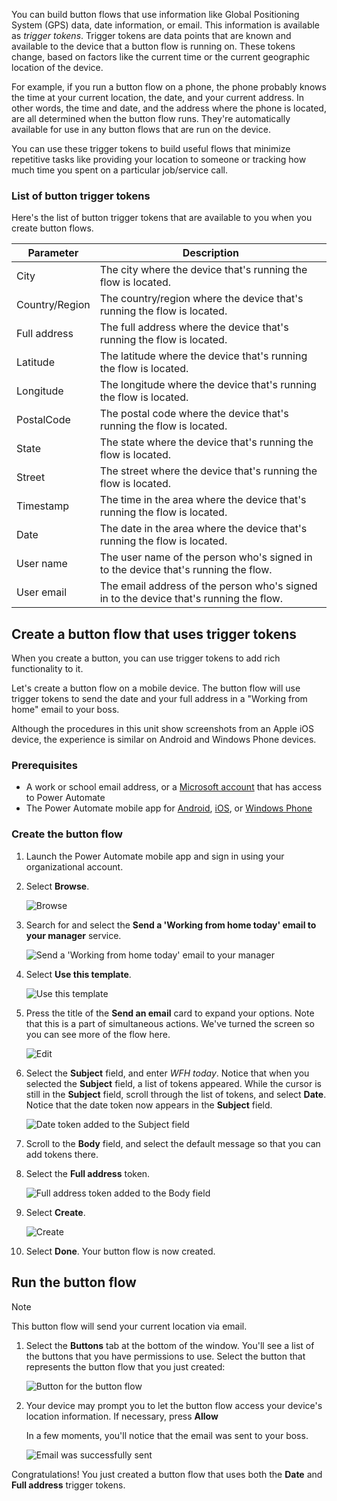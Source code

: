 You can build button flows that use information like Global Positioning System (GPS) data, date information, or email. This information is available as *trigger tokens*. Trigger tokens are data points that are known and available to the device that a button flow is running on. These tokens change, based on factors like the current time or the current geographic location of the device.

For example, if you run a button flow on a phone, the phone probably knows the time at your current location, the date, and your current address. In other words, the time and date, and the address where the phone is located, are all determined when the button flow runs. They're automatically available for use in any button flows that are run on the device.

You can use these trigger tokens to build useful flows that minimize repetitive tasks like providing your location to someone or tracking how much time you spent on a particular job/service call.

### List of button trigger tokens

Here's the list of button trigger tokens that are available to you when you create button flows.

| Parameter | Description |
| --- | --- |
| City | The city where the device that's running the flow is located. |
| Country/Region | The country/region where the device that's running the flow is located.|
| Full address | The full address where the device that's running the flow is located. |
| Latitude | The latitude where the device that's running the flow is located. |
| Longitude | The longitude where the device that's running the flow is located. |
| PostalCode | The postal code where the device that's running the flow is located. |
| State | The state where the device that's running the flow is located. |
| Street | The street where the device that's running the flow is located. |
| Timestamp | The time in the area where the device that's running the flow is located. |
| Date | The date in the area where the device that's running the flow is located. |
| User name | The user name of the person who's signed in to the device that's running the flow. |
| User email | The email address of the person who's signed in to the device that's running the flow. |

## Create a button flow that uses trigger tokens

When you create a button, you can use trigger tokens to add rich functionality to it.

Let's create a button flow on a mobile device. The button flow will use trigger tokens to send the date and your full address in a "Working from home" email to your boss.

Although the procedures in this unit show screenshots from an Apple iOS device, the experience is similar on Android and Windows Phone devices.

### Prerequisites

* A work or school email address, or a [Microsoft account](https://account.microsoft.com/about?refd=www.microsoft.com) that has access to Power Automate
* The Power Automate mobile app for [Android](https://aka.ms/flowmobiledocsandroid), [iOS](https://aka.ms/flowmobiledocsios), or [Windows Phone](https://aka.ms/flowmobilewindows)

### Create the button flow

1. Launch the Power Automate mobile app and sign in using your organizational account.

1. Select **Browse**.

    ![Browse](../media/1.png)

1. Search for and select the **Send a 'Working from home today' email to your manager** service.

    ![Send a 'Working from home today' email to your manager](../media/2.png)

1. Select **Use this template**.

    ![Use this template](../media/3.png)

1. Press the title of the **Send an email** card to expand your options. Note that this is a part of simultaneous actions. We've turned the screen so you can see more of the flow here.

    ![Edit](../media/3-5.png)

1. Select the **Subject** field, and enter *WFH today*. Notice that when you selected the **Subject** field, a list of tokens appeared. While the cursor is still in the **Subject** field, scroll through the list of tokens, and select **Date**. Notice that the date token now appears in the **Subject** field.

    ![Date token added to the Subject field](../media/6.png)

1. Scroll to the **Body** field, and select the default message so that you can add tokens there.

1. Select the **Full address** token.

    ![Full address token added to the Body field](../media/8.png)

1. Select **Create**.

    ![Create](../media/9.png)

1. Select **Done**. Your button flow is now created.

## Run the button flow

> [!NOTE]
> This button flow will send your current location via email.

1. Select the **Buttons** tab at the bottom of the window. You'll see a list of the buttons that you have permissions to use. Select the button that represents the button flow that you just created:

    ![Button for the button flow](../media/10.png)

1. Your device may prompt you to let the button flow access your device's location information. If necessary, press **Allow**

    In a few moments, you'll notice that the email was sent to your boss.

    ![Email was successfully sent](../media/12.png)

Congratulations! You just created a button flow that uses both the **Date** and **Full address** trigger tokens.
